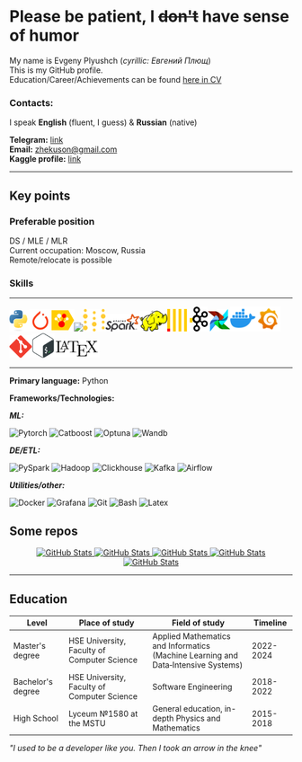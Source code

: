 # Please be patient, I ~~don't~~ have sense of humor
My name is Evgeny Plyushch (_cyrillic: Евгений Плющ_)  
This is my GitHub profile.  
Education/Career/Achievements can be found [here in CV](https://drive.google.com/file/d/1oY-DEJxrwSMvIJPyxY0dVUbGOgz5xsDF/view)

### Contacts:
I speak **English** (fluent, I guess) & **Russian** (native)

**Telegram:** [link](https://t.me/Zhekuson)  
**Email:**  zhekuson@gmail.com    
**Kaggle profile:** [link](https://www.kaggle.com/zhekuson)

---
## Key points
### Preferable position
DS / MLE / MLR  
Current occupation: Moscow, Russia  
Remote/relocate is possible
### Skills

---
<img src="assets/python.svg" width="35"><img src="assets/pytorch.svg" width="40"><img src="assets/catboost.svg" width="40"><img src="assets/optuna.ico" width="40"><img src="assets/wandb.svg" width="40"><img src="assets/apache_spark.svg" width="60"><img src="assets/hadoop.svg" width="50"><img src="assets/clickhouse.svg" width="45"><img src="assets/kafka.svg" width="27"><img src="assets/airflow.svg" width="40"><img src="assets/docker.svg" width="45"><img src="assets/grafana.svg" width="45"><img src="assets/git_icon.svg" width="40"><img src="assets/bash.svg" width="40"><img src="assets/LaTeX_logo.svg" width="80">

---

**Primary language:** Python

[//]: # (**Familiar:**  Golang)

**Frameworks/Technologies:**

**_ML:_**

![Pytorch](https://img.shields.io/badge/Pytorch-fa3812) 
![Catboost](https://img.shields.io/badge/Catboost-fccb00)
![Optuna](https://img.shields.io/badge/Optuna-0a2c75) 
![Wandb](https://img.shields.io/badge/Wandb-191c1e)

_**DE/ETL:**_ 

![PySpark](https://img.shields.io/badge/PySpark-f44f00) 
![Hadoop](https://img.shields.io/badge/Hadoop-efeb03) 
![Clickhouse](https://img.shields.io/badge/Clickhouse-fccb00)
![Kafka](https://img.shields.io/badge/Kafka-ffffff) 
![Airflow](https://img.shields.io/badge/Airflow-35e5f1) 

**_Utilities/other:_**

![Docker](https://img.shields.io/badge/Docker-2060f6) ![Grafana](https://img.shields.io/badge/Grafana-fb7a00)
![Git](https://img.shields.io/badge/Git-fa401e) ![Bash](https://img.shields.io/badge/Bash-22b643) ![Latex](https://img.shields.io/badge/Latex-010101)  


## Some repos 

<div>
    <p align="center">    
	
<a href="https://github.com/Zhekuson/TabnetResearch">
            <img src="https://github-readme-stats.vercel.app/api/pin/?username=Zhekuson&repo=TabnetResearch" alt="GitHub Stats" />
        </a>



<a href="https://github.com/Zhekuson/SVDFaces">
            <img src="https://github-readme-stats.vercel.app/api/pin/?username=Zhekuson&repo=SVDFaces&theme=tokyonight" alt="GitHub Stats" />
        </a>


<a href="https://github.com/Zhekuson/slam" >
            <img src="https://github-readme-stats.vercel.app/api/pin/?username=Zhekuson&repo=slam&theme=tokyonight" alt="GitHub Stats" />
        </a>


<a href="https://github.com/Zhekuson/codequiz" >
            <img src="https://github-readme-stats.vercel.app/api/pin/?username=Zhekuson&repo=codequiz&theme=tokyonight" alt="GitHub Stats" />
        </a>


<a href="https://github.com/Zhekuson/Analytic-geometry" >
            <img src="https://github-readme-stats.vercel.app/api/pin/?username=Zhekuson&repo=Analytic-geometry&theme=tokyonight" alt="GitHub Stats" />
        </a>

</p>


</div>



---
## Education

| Level             | Place of study                              | Field of study                                                                        | Timeline  |
|-------------------|---------------------------------------------|---------------------------------------------------------------------------------------|-----------|
| Master's degree   | HSE University, Faculty of Computer Science | Applied Mathematics and Informatics<br/>(Machine Learning and Data‐Intensive Systems) | 2022-2024 |
| Bachelor's degree | HSE University, Faculty of Computer Science | Software Engineering                                                                  | 2018-2022 |
| High School       | Lyceum №1580 at the MSTU                    | General education, in-depth Physics and Mathematics                                   | 2015-2018 |

_"I used to be a developer like you. Then I took an arrow in the knee"_

